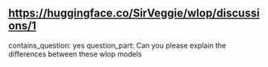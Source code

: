 ## https://huggingface.co/SirVeggie/wlop/discussions/1

contains_question: yes
question_part: Can you please explain the differences between these wlop models